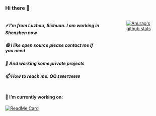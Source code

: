 ### Hi there 👋


<!-- **SilurianYang/SilurianYang** is a ✨ _special_ ✨ repository because its `README.md` (this file) appears on your GitHub profile.

Here are some ideas to get you started:

- 🔭 I’m currently working on ...
- 🌱 I’m currently learning ...
- 👯 I’m looking to collaborate on ...
- 🤔 I’m looking for help with ...
- 💬 Ask me about ...
- 📫 How to reach me: ...
- 😄 Pronouns: ...
- ⚡ Fun fact: ... -->



<div style="display: -webkit-flex;display: flex;">
 <div>

##### ⚡ I’m from Luzhou, Sichuan. I am working in Shenzhen now
##### 😄 I like open source please contact me if you need
##### 🌱 And working some private projects
##### 📫 How to reach me: QQ `1606726660`

 </div>
  <div style="margin-left:80px">

  [![Anurag's github stats](https://github-readme-stats.vercel.app/api?username=SilurianYang&count_private=true&show_icons=true&bg_color=50,9C27B0,F44336&title_color=FFEB3B&text_color=fff&icon_color=8BC34A)](https://github.com/anuraghazra/github-readme-stats)

</div>
</div>

#### 🔭 I’m currently working on:
[![ReadMe Card](https://github-readme-stats.vercel.app/api/pin?username=SilurianYang&repo=uni-simple-router)](https://github.com/anuraghazra/github-readme-stats)

